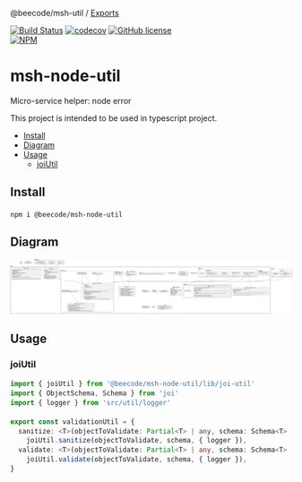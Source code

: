 @beecode/msh-util / [Exports](modules.md)

[![Build Status](https://beecode.semaphoreci.com/badges/msh-node-util/branches/main.svg?style=shields)](https://beecode.semaphoreci.com/projects/msh-node-util)
[![codecov](https://codecov.io/gh/beecode-rs/msh-node-util/branch/main/graph/badge.svg?token=fHc0YaxEiB)](https://codecov.io/gh/beecode-rs/msh-node-util)
[![GitHub license](https://img.shields.io/github/license/beecode-rs/msh-node-util)](https://github.com/beecode-rs/msh-node-util/blob/main/LICENSE)  
[![NPM](https://nodei.co/npm/@beecode/msh-node-util.png)](https://nodei.co/npm/@beecode/msh-node-util)

# msh-node-util

Micro-service helper: node error

This project is intended to be used in typescript project.

<!-- toc -->

- [Install](#install)
- [Diagram](#diagram)
- [Usage](#usage)
  * [joiUtil](#joiutil)

<!-- tocstop -->

## Install

`npm i @beecode/msh-node-util`

## Diagram

![vision-diagram](resource/doc/vision/vision.svg)

## Usage

### joiUtil

```typescript
import { joiUtil } from '@beecode/msh-node-util/lib/joi-util'
import { ObjectSchema, Schema } from 'joi'
import { logger } from 'src/util/logger'

export const validationUtil = {
  sanitize: <T>(objectToValidate: Partial<T> | any, schema: Schema<T> | ObjectSchema<T>): T =>
    joiUtil.sanitize(objectToValidate, schema, { logger }),
  validate: <T>(objectToValidate: Partial<T> | any, schema: Schema<T> | ObjectSchema<T>): T =>
    joiUtil.validate(objectToValidate, schema, { logger }),
}
```

